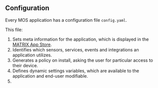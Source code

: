 ## Configuration

Every MOS application has a configuration file `config.yaml`.

This file:

1. Sets meta information for the application, which is displayed in the [MATRIX App Store](http://apps.matrix.one).
1. Identifies which sensors, services, events and integrations an application utilizes.
1. Generates a policy on install, asking the user for particular access to their device.
1. Defines dynamic settings variables, which are available to the application and end-user modifiable.
1. 
